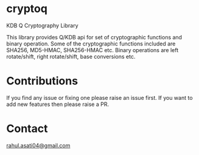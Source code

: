 # cryptoq
KDB Q Cryptography Library
  
This library provides Q/KDB api for set of cryptographic functions and binary operation. Some of the cryptographic functions included are SHA256, MD5-HMAC, SHA256-HMAC etc.  Binary operations are left rotate/shift, right rotate/shift, base conversions etc.

# Contributions
If you find any issue or fixing one please raise an issue first. If you want to add new features then please raise a PR.

# Contact
rahul.asati04@gmail.com
